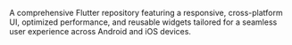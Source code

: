 A comprehensive Flutter repository featuring a responsive, cross-platform UI, optimized performance, and reusable widgets tailored for a seamless user experience across Android and iOS devices.
